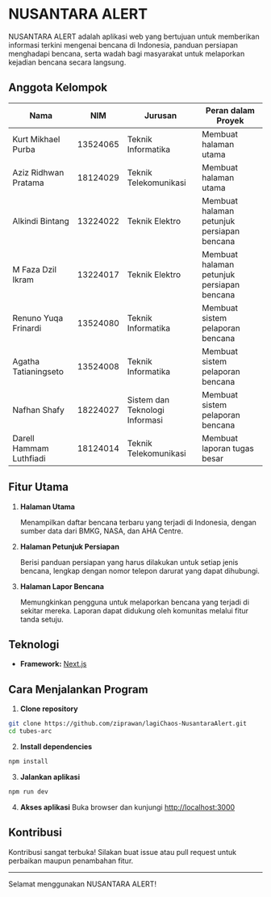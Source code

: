 # NUSANTARA ALERT

NUSANTARA ALERT adalah aplikasi web yang bertujuan untuk memberikan informasi terkini mengenai bencana di Indonesia, panduan persiapan menghadapi bencana, serta wadah bagi masyarakat untuk melaporkan kejadian bencana secara langsung.

## Anggota Kelompok

| Nama                    | NIM      | Jurusan                        | Peran dalam Proyek                         |
| ----------------------- | -------- | ------------------------------ | ------------------------------------------ |
| Kurt Mikhael Purba      | 13524065 | Teknik Informatika             | Membuat halaman utama                      |
| Aziz Ridhwan Pratama    | 18124029 | Teknik Telekomunikasi          | Membuat halaman utama                      |
| Alkindi Bintang         | 13224022 | Teknik Elektro                 | Membuat halaman petunjuk persiapan bencana |
| M Faza Dzil Ikram       | 13224017 | Teknik Elektro                 | Membuat halaman petunjuk persiapan bencana |
| Renuno Yuqa Frinardi    | 13524080 | Teknik Informatika             | Membuat sistem pelaporan bencana           |
| Agatha Tatianingseto    | 13524008 | Teknik Informatika             | Membuat sistem pelaporan bencana           |
| Nafhan Shafy            | 18224027 | Sistem dan Teknologi Informasi | Membuat sistem pelaporan bencana           |
| Darell Hammam Luthfiadi | 18124014 | Teknik Telekomunikasi          | Membuat laporan tugas besar                |

## Fitur Utama

1. **Halaman Utama**

   Menampilkan daftar bencana terbaru yang terjadi di Indonesia, dengan sumber data dari BMKG, NASA, dan AHA Centre.

2. **Halaman Petunjuk Persiapan**

   Berisi panduan persiapan yang harus dilakukan untuk setiap jenis bencana, lengkap dengan nomor telepon darurat yang dapat dihubungi.

3. **Halaman Lapor Bencana**

   Memungkinkan pengguna untuk melaporkan bencana yang terjadi di sekitar mereka. Laporan dapat didukung oleh komunitas melalui fitur tanda setuju.

## Teknologi

- **Framework:** [Next.js](https://nextjs.org/)

## Cara Menjalankan Program

1. **Clone repository**

```bash
git clone https://github.com/ziprawan/lagiChaos-NusantaraAlert.git
cd tubes-arc
```

2. **Install dependencies**

```bash
npm install
```

3. **Jalankan aplikasi**

```bash
npm run dev
```

4. **Akses aplikasi**
   Buka browser dan kunjungi [http://localhost:3000](http://localhost:3000)

## Kontribusi

Kontribusi sangat terbuka! Silakan buat issue atau pull request untuk perbaikan maupun penambahan fitur.

---

Selamat menggunakan NUSANTARA ALERT!
